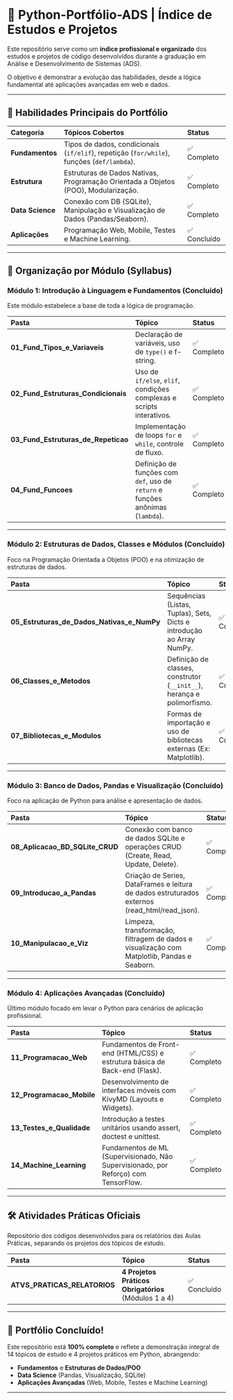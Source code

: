 # 🐍 Python-Portfólio-ADS | Índice de Estudos e Projetos

Este repositório serve como um **índice profissional e organizado** dos estudos e projetos de código desenvolvidos durante a graduação em Análise e Desenvolvimento de Sistemas (ADS).

O objetivo é demonstrar a evolução das habilidades, desde a lógica fundamental até aplicações avançadas em web e dados.

---

## 🧠 Habilidades Principais do Portfólio

| Categoria | Tópicos Cobertos | Status |
| :--- | :--- | :--- |
| **Fundamentos** | Tipos de dados, condicionais (`if/elif`), repetição (`for/while`), funções (`def/lambda`). | ✅ Completo |
| **Estrutura** | Estruturas de Dados Nativas, Programação Orientada a Objetos (POO), Modularização. | ✅ Completo |
| **Data Science** | Conexão com DB (SQLite), Manipulação e Visualização de Dados (Pandas/Seaborn). | ✅ Completo |
| **Aplicações** | Programação Web, Mobile, Testes e Machine Learning. | ✅ Concluído |

---

## 📂 Organização por Módulo (Syllabus)

### Módulo 1: Introdução à Linguagem e Fundamentos (Concluído)

Este módulo estabelece a base de toda a lógica de programação.

| Pasta | Tópico | Status |
| :--- | :--- | :--- |
| **01_Fund_Tipos_e_Variaveis** | Declaração de variáveis, uso de `type()` e f-string. | ✅ Completo |
| **02_Fund_Estruturas_Condicionais** | Uso de `if/else`, `elif`, condições complexas e scripts interativos. | ✅ Completo |
| **03_Fund_Estruturas_de_Repeticao** | Implementação de loops `for` e `while`, controle de fluxo. | ✅ Completo |
| **04_Fund_Funcoes** | Definição de funções com `def`, uso de `return` e funções anônimas (`lambda`). | ✅ Completo |

---

### Módulo 2: Estruturas de Dados, Classes e Módulos (Concluído)

Foco na Programação Orientada a Objetos (POO) e na otimização de estruturas de dados.

| Pasta | Tópico | Status |
| :--- | :--- | :--- |
| **05_Estruturas_de_Dados_Nativas_e_NumPy** | Sequências (Listas, Tuplas), Sets, Dicts e introdução ao Array NumPy. | ✅ Completo |
| **06_Classes_e_Metodos** | Definição de classes, construtor (`__init__`), herança e polimorfismo. | ✅ Completo |
| **07_Bibliotecas_e_Modulos** | Formas de importação e uso de bibliotecas externas (Ex: Matplotlib). | ✅ Completo |

---

### Módulo 3: Banco de Dados, Pandas e Visualização (Concluído)

Foco na aplicação de Python para análise e apresentação de dados.

| Pasta | Tópico | Status |
| :--- | :--- | :--- |
| **08_Aplicacao_BD_SQLite_CRUD** | Conexão com banco de dados SQLite e operações CRUD (Create, Read, Update, Delete). | ✅ Completo |
| **09_Introducao_a_Pandas** | Criação de Series, DataFrames e leitura de dados estruturados externos (read_html/read_json). | ✅ Completo |
| **10_Manipulacao_e_Viz** | Limpeza, transformação, filtragem de dados e visualização com Matplotlib, Pandas e Seaborn. | ✅ Completo |

---

### Módulo 4: Aplicações Avançadas (Concluído)

Último módulo focado em levar o Python para cenários de aplicação profissional.

| Pasta | Tópico | Status |
| :--- | :--- | :--- |
| **11_Programacao_Web** | Fundamentos de Front-end (HTML/CSS) e estrutura básica de Back-end (Flask). | ✅ Completo |
| **12_Programacao_Mobile** | Desenvolvimento de interfaces móveis com KivyMD (Layouts e Widgets). | ✅ Completo |
| **13_Testes_e_Qualidade** | Introdução a testes unitários usando assert, doctest e unittest. | ✅ Completo |
| **14_Machine_Learning** | Fundamentos de ML (Supervisionado, Não Supervisionado, por Reforço) com TensorFlow. | ✅ Completo |

---

## 🛠️ Atividades Práticas Oficiais

Repositório dos códigos desenvolvidos para os relatórios das Aulas Práticas, separando os projetos dos tópicos de estudo.

| Pasta | Tópico | Status |
| :--- | :--- | :--- |
| **ATVS_PRATICAS_RELATORIOS** | **4 Projetos Práticos Obrigatórios** (Módulos 1 a 4) | ✅ Concluído |

---

## 🎉 Portfólio Concluído!

Este repositório está **100% completo** e reflete a demonstração integral de 14 tópicos de estudo e 4 projetos práticos em Python, abrangendo:

* **Fundamentos** e **Estruturas de Dados/POO**
* **Data Science** (Pandas, Visualização, SQLite)
* **Aplicações Avançadas** (Web, Mobile, Testes e Machine Learning)

---
